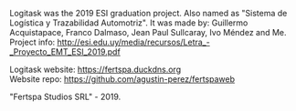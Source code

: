 Logitask was the 2019 ESI graduation project. Also named as "Sistema de Logística y Trazabilidad Automotriz".
It was made by: Guillermo Acquistapace, Franco Dalmaso, Jean Paul Sullcaray, Ivo Méndez and Me.
Project info: http://esi.edu.uy/media/recursos/Letra_-_Proyecto_EMT_ESI_2019.pdf

Logitask website: https://fertspa.duckdns.org  
Website repo: https://github.com/agustin-perez/fertspaweb

"Fertspa Studios SRL" - 2019.
